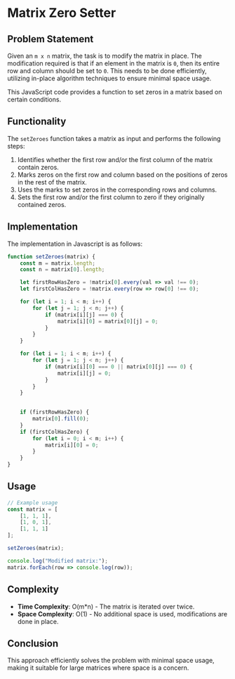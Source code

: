 # Matrix Zero Setter

## Problem Statement

Given an `m x n` matrix, the task is to modify the matrix in place. The modification required is that if an element in the matrix is `0`, then its entire row and column should be set to `0`. This needs to be done efficiently, utilizing in-place algorithm techniques to ensure minimal space usage.


This JavaScript code provides a function to set zeros in a matrix based on certain conditions.

## Functionality

The `setZeroes` function takes a matrix as input and performs the following steps:

1. Identifies whether the first row and/or the first column of the matrix contain zeros.
2. Marks zeros on the first row and column based on the positions of zeros in the rest of the matrix.
3. Uses the marks to set zeros in the corresponding rows and columns.
4. Sets the first row and/or the first column to zero if they originally contained zeros.

## Implementation
The implementation in Javascript is as follows:
```javascript
function setZeroes(matrix) {
    const m = matrix.length;
    const n = matrix[0].length;

    let firstRowHasZero = !matrix[0].every(val => val !== 0);
    let firstColHasZero = !matrix.every(row => row[0] !== 0);

    for (let i = 1; i < m; i++) {
        for (let j = 1; j < n; j++) {
            if (matrix[i][j] === 0) {
                matrix[i][0] = matrix[0][j] = 0;
            }
        }
    }

    for (let i = 1; i < m; i++) {
        for (let j = 1; j < n; j++) {
            if (matrix[i][0] === 0 || matrix[0][j] === 0) {
                matrix[i][j] = 0;
            }
        }
    }

   
    if (firstRowHasZero) {
        matrix[0].fill(0);
    }
    if (firstColHasZero) {
        for (let i = 0; i < m; i++) {
            matrix[i][0] = 0;
        }
    }
}
```



## Usage

```javascript
// Example usage
const matrix = [
    [1, 1, 1],
    [1, 0, 1],
    [1, 1, 1]
];

setZeroes(matrix);

console.log("Modified matrix:");
matrix.forEach(row => console.log(row));
```

## Complexity

- **Time Complexity**: O(m*n) - The matrix is iterated over twice.
- **Space Complexity**: O(1) - No additional space is used, modifications are done in place.

## Conclusion

This approach efficiently solves the problem with minimal space usage, making it suitable for large matrices where space is a concern.
